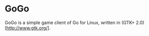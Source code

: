 GoGo
====

GoGo is a simple game client of Go for Linux, written in (GTK+ 2.0)[http://www.gtk.org/].
